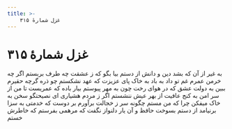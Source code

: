 ```yaml
---
title: >-
    غزل شمارهٔ ۳۱۵
---
```

# غزل شمارهٔ ۳۱۵

به غیر از آن که بشد دین و دانش از دستم
بیا بگو که ز عشقت چه طرف بربستم
اگر چه خرمن عمرم غم تو داد به باد
به خاک پای عزیزت که عهد نشکستم
چو ذره گرچه حقیرم ببین به دولت عشق
که در هوای رخت چون به مهر پیوستم
بیار باده که عمریست تا من از سر امن
به کنج عافیت از بهر عیش ننشستم
اگر ز مردم هشیاری ای نصیحتگو
سخن به خاک میفکن چرا که من مستم
چگونه سر ز خجالت برآورم بر دوست
که خدمتی به سزا برنیامد از دستم
بسوخت حافظ و آن یار دلنواز نگفت
که مرهمی بفرستم که خاطرش خستم
